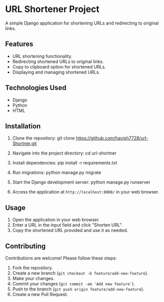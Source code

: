 # URL Shortener Project

A simple Django application for shortening URLs and redirecting to original links.

## Features

- URL shortening functionality.
- Redirecting shortened URLs to original links.
- Copy to clipboard option for shortened URLs.
- Displaying and managing shortened URLs.

## Technologies Used

- Django
- Python
- HTML

## Installation

1. Clone the repository:
git clone https://github.com/havish7728/url-Shortner.git


2. Navigate into the project directory:
cd url-shortner

3. Install dependencies:
pip install -r requirements.txt

4. Run migrations:
python manage.py migrate

5. Start the Django development server:
python manage.py runserver


6. Access the application at `http://localhost:8000/` in your web browser.

## Usage

1. Open the application in your web browser.
2. Enter a URL in the input field and click "Shorten URL".
3. Copy the shortened URL provided and use it as needed.

## Contributing

Contributions are welcome! Please follow these steps:

1. Fork the repository.
2. Create a new branch (`git checkout -b feature/add-new-feature`).
3. Make your changes.
4. Commit your changes (`git commit -am 'Add new feature'`).
5. Push to the branch (`git push origin feature/add-new-feature`).
6. Create a new Pull Request.
